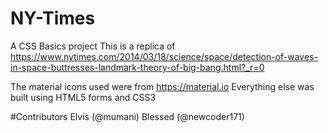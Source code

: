 # NY-Times

A CSS Basics project
This is a replica of https://www.nytimes.com/2014/03/18/science/space/detection-of-waves-in-space-buttresses-landmark-theory-of-big-bang.html?_r=0


The material icons used were from https://material.io
Everything else was built using HTML5 forms and CSS3


#Contributors
Elvis (@mumani)
Blessed (@newcoder171)

